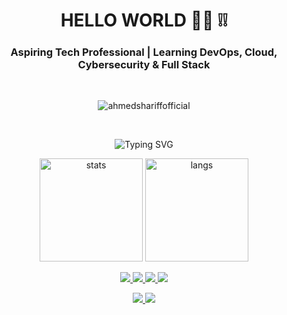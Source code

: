 <h1 align=center>HELLO WORLD 🖐🏻 ❕❕</h1>

<h3 align="center">Aspiring Tech Professional | Learning DevOps, Cloud, Cybersecurity & Full Stack</h3>

</br>
<p align="center"> <img src="https://komarev.com/ghpvc/?username=ahmedshariffofficial" alt="ahmedshariffofficial" /> </p>
</br>

<p align="center">
  <img src="https://readme-typing-svg.herokuapp.com?font=Fira+Code&size=20&duration=3000&pause=1000&color=00F700&center=true&vCenter=true&width=435&lines=Code.+Hack.+Secure.+Repeat.;Python+%7C+Linux+%7C+FullStack+%7C+Cloud+%7C+CyberSec+%7C+DevOps" alt="Typing SVG" />
</p>

<p align="center">
  <img src="https://github-readme-stats.vercel.app/api?username=ahmedshariffofficial&show_icons=true&theme=radical" alt="stats" height="165">
  <img src="https://github-readme-stats.vercel.app/api/top-langs/?username=ahmedshariffofficial&layout=compact&theme=radical" alt="langs" height="165">
</p>

<p align="center">
  <a href="https://www.linkedin.com/in/ahmedshariffofficial" target="_blank">
    <img src="https://img.shields.io/badge/LinkedIn-0A66C2?style=flat&logo=linkedin&logoColor=white">
  </a>
  <a href="mailto:ashariffofficial@gmail.com" target="_blank">
    <img src="https://img.shields.io/badge/Gmail-D14836?style=flat&logo=gmail&logoColor=white">
  </a>
  <a href="https://medium.com/@ashariffofficial" target="_blank">
    <img src="https://img.shields.io/badge/Medium-12100E?style=flat&logo=medium&logoColor=white">
  </a>
  <a href="https://www.instagram.com/ahmedshariffofficial" target="_blank">
    <img src="https://img.shields.io/badge/Instagram-E4405F?style=flat&logo=instagram&logoColor=white">
  </a>
</p>

<div align="center">
<a href="#" target="_blank">
  <img src="https://img.shields.io/badge/Visit%20My%20Website-1e1e1e?style=for-the-badge&logo=google-chrome&logoColor=white" />
</a>

<a href="#" target="_blank">
  <img src="https://img.shields.io/badge/Buy%20Me%20a%20Coffee-FFDD00?style=for-the-badge&logo=buy-me-a-coffee&logoColor=black" />
</a>

</div>
</br>

